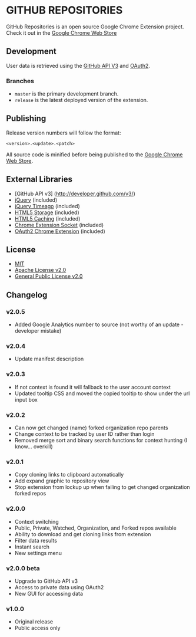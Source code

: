 GITHUB REPOSITORIES
===================
GitHub Repositories is an open source Google Chrome Extension project.
Check it out in the [Google Chrome Web Store](https://chrome.google.com/webstore/detail/jgekomkdphbcbfpnfjgcmjnnhfikinmn)

Development
-----------
User data is retrieved using the [GitHub API V3](http://developer.github.com/v3/) and [OAuth2](http://oauth.net/2/).

### Branches ###
- `master` is the primary development branch.
- `release` is the latest deployed version of the extension.

Publishing
----------
Release version numbers will follow the format:

`<version>.<update>.<patch>`

All source code is minified before being published to the [Google Chrome Web Store](https://chrome.google.com/webstore/detail/jgekomkdphbcbfpnfjgcmjnnhfikinmn).

External Libraries
------------------
- [GitHub API v3] (http://developer.github.com/v3/)
- [jQuery](https://github.com/jquery/jquery) (included)
- [jQuery Timeago](https://github.com/rmm5t/jquery-timeago) (included)
- [HTML5 Storage](https://github.com/jjNford/html5-storage) (included)
- [HTML5 Caching](https://github.com/jjNford/html5-caching) (included)
- [Chrome Extension Socket](https://github.com/jjNford/chrome-extension-socket) (included)
- [OAuth2 Chrome Extension](https://github.com/jjNford/oauth2-chrome-extension) (included)

License
-------
- [MIT](http://www.opensource.org/licenses/mit-license.php)
- [Apache License v2.0](http://www.apache.org/licenses/LICENSE-2.0.html)
- [General Public License v2.0](http://www.opensource.org/licenses/gpl-2.0.php)

Changelog
---------

### v2.0.5
- Added Google Analytics number to source (not worthy of an update - developer mistake)

### v2.0.4
- Update manifest description

### v2.0.3
- If not context is found it will fallback to the user account context
- Updated tooltip CSS and moved the copied tooltip to show under the url input box

### v2.0.2
- Can now get changed (name) forked organization repo parents
- Change context to be tracked by user ID rather than login
- Removed merge sort and binary search functions for context hunting (I know... overkill)

### v2.0.1
- Copy cloning links to clipboard automatically
- Add expand graphic to repository view
- Stop extension from lockup up when failing to get changed organization forked repos

### v2.0.0
- Context switching
- Public, Private, Watched, Organization, and Forked repos available
- Ability to download and get cloning links from extension
- Filter data results
- Instant search
- New settings menu

### v2.0.0 beta
- Upgrade to GitHub API v3
- Access to private data using OAuth2
- New GUI for accessing data

### v1.0.0
- Original release
- Public access only